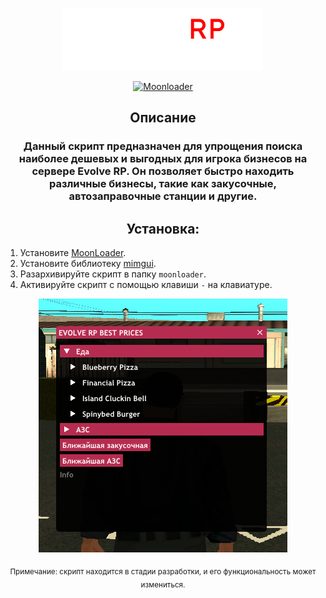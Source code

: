 <div align="center">

![img-logo]

[![Moonloader][img-ml]][url-ml]

## Описание

### Данный скрипт предназначен для упрощения поиска наиболее дешевых и выгодных для игрока бизнесов на сервере Evolve RP. Он позволяет быстро находить различные бизнесы, такие как закусочные, автозаправочные станции и другие.



## Установка:

<div align="left">

1. Установите [MoonLoader](https://www.blast.hk/threads/13305/).
2. Установите библиотеку [mimgui](https://github.com/THE-FYP/mimgui).
3. Разархивируйте скрипт в папку `moonloader`.
4. Активируйте скрипт с помощью клавиши `-` на клавиатуре.

<div align="center">

![img-example]

<sub>Примечание: скрипт находится в стадии разработки, и его функциональность может измениться.</sub>

<div align="left">


<!-- Images -->
[img-example]: <https://github.com/THE-KEGARE/ERPBP/blob/main/scr/images/menu_example.png>
[img-logo]: <https://github.com/THE-KEGARE/ERPBP/blob/main/scr/images/logo.png>
[img-ml]: <https://img.shields.io/badge/%D1%81%D0%BA%D1%80%D0%B8%D0%BF%D1%82_%D0%B4%D0%BB%D1%8F_moonloader-re?style=for-the-badge&logo=moonrepo&logoColor=white&color=black>


<!-- URLs -->
[url-ml]: <https://www.blast.hk/threads/13305/>

